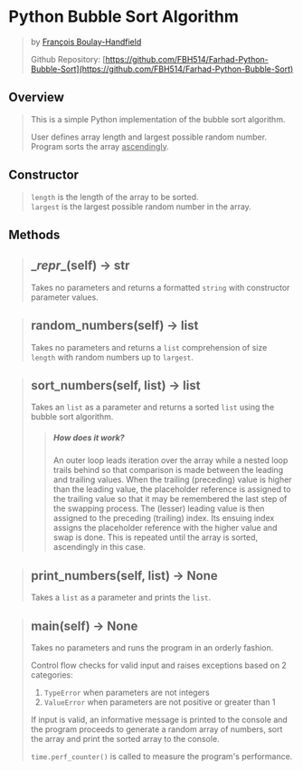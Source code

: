 # Python Bubble Sort Algorithm
> by [François Boulay-Handfield](https://github.com/FBH514)
> 
> Github Repository: [https://github.com/FBH514/Farhad-Python-Bubble-Sort](https://github.com/FBH514/Farhad-Python-Bubble-Sort) 

## Overview
>This is a simple Python implementation of the bubble sort algorithm. 
> 
> User defines array length and largest possible random number. Program sorts the array <ins>ascendingly</ins>. 

## Constructor
>```length``` is the length of the array to be sorted.   
```largest``` is the largest possible random number in the array.

## Methods
>## \__repr__(self) -> str
>Takes no parameters and returns a formatted ```string``` with constructor parameter values.  

>## random_numbers(self) -> list  
> Takes no parameters and returns a ```list``` comprehension of size ```length``` with random numbers up to ```largest```.
 
>## sort_numbers(self, list) -> list
> Takes an ```list``` as a parameter and returns a sorted ```list``` using the bubble sort algorithm.
> > ##### How does it work?
> >An outer loop leads iteration over the array while a nested loop trails behind so that comparison is made between the leading and trailing values. When the trailing (preceding) value is higher than the leading value, the placeholder reference is assigned to the trailing value so that it may be remembered the last step of the swapping process. The (lesser) leading value is then assigned to the preceding (trailing) index. Its ensuing index assigns the placeholder reference with the higher value and swap is done. This is repeated until the array is sorted, ascendingly in this case.
 
>## print_numbers(self, list) -> None
> Takes a ```list``` as a parameter and prints the ```list```.
 
>## main(self) -> None
> Takes no parameters and runs the program in an orderly fashion.  
> 
> Control flow checks for valid input and raises exceptions based on 2 categories:  
>1. ```TypeError``` when parameters are not integers
>2. ```ValueError``` when parameters are not positive or greater than 1
>
>If input is valid, an informative message is printed to the console and the program proceeds to generate a
random array of numbers, sort the array and print the sorted array to the console. 
> 
> ```time.perf_counter()``` is called to measure the program's performance.